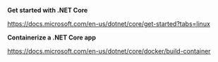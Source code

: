 <b>Get started with .NET Core</b>

https://docs.microsoft.com/en-us/dotnet/core/get-started?tabs=linux


<b>Containerize a .NET Core app</b>

https://docs.microsoft.com/en-us/dotnet/core/docker/build-container
